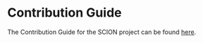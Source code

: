 # Contribution Guide

The Contribution Guide for the SCION project can be found
[here](https://docs.scion.org/en/latest/contribute.html).
